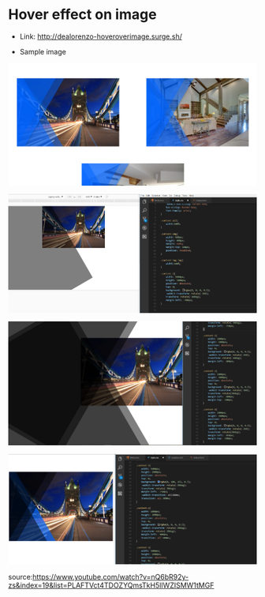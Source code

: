 # Hover effect on image

* Link: http://dealorenzo-hoveroverimage.surge.sh/

* Sample image

![alt-text](images/final.png)


![alt-text](images/first.png)


![alt-text](images/second.png)


![alt-text](images/third.png)


source:https://www.youtube.com/watch?v=nQ6bR92y-zs&index=19&list=PLAFTVct4TDOZYQmsTkH5lIWZISMW1tMGF